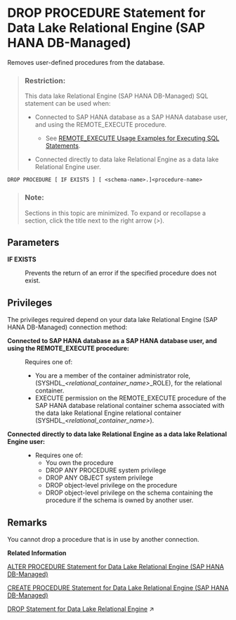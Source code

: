 <!-- loio86898fa1ad8546c58b0dfa704077a491 -->

# DROP PROCEDURE Statement for Data Lake Relational Engine \(SAP HANA DB-Managed\)

Removes user-defined procedures from the database.



> ### Restriction:  
> This data lake Relational Engine \(SAP HANA DB-Managed\) SQL statement can be used when:
> 
> -   Connected to SAP HANA database as a SAP HANA database user, and using the REMOTE\_EXECUTE procedure.
> 
>     -   See [REMOTE\_EXECUTE Usage Examples for Executing SQL Statements](remote-execute-usage-examples-for-executing-sql-statements-fd99ac0.md).
> 
> -   Connected directly to data lake Relational Engine as a data lake Relational Engine user.



```
DROP PROCEDURE [ IF EXISTS ] [ <schema-name>.]<procedure-name>
```



> ### Note:  
> Sections in this topic are minimized. To expand or recollapse a section, click the title next to the right arrow \(*\>*\).



<a name="loio86898fa1ad8546c58b0dfa704077a491__IQ_Parameters"/>

## Parameters


<dl>
<dt><b>

IF EXISTS

</b></dt>
<dd>

Prevents the return of an error if the specified procedure does not exist.



</dd>
</dl>



<a name="loio86898fa1ad8546c58b0dfa704077a491__section_yn4_lgq_lnb"/>

## Privileges

The privileges required depend on your data lake Relational Engine \(SAP HANA DB-Managed\) connection method:


<dl>
<dt><b>

Connected to SAP HANA database as a SAP HANA database user, and using the REMOTE\_EXECUTE procedure:

</b></dt>
<dd>

Requires one of:

-   You are a member of the container administrator role, \(SYSHDL\_*<relational\_container\_name\>*\_ROLE\), for the relational container.
-   EXECUTE permission on the REMOTE\_EXECUTE procedure of the SAP HANA database relational container schema associated with the data lake Relational Engine relational container \(SYSHDL\_*<relational\_container\_name\>*\).



</dd><dt><b>

Connected directly to data lake Relational Engine as a data lake Relational Engine user:

</b></dt>
<dd>

-   Requires one of:
    -   You own the procedure
    -   DROP ANY PROCEDURE system privilege
    -   DROP ANY OBJECT system privilege
    -   DROP object-level privilege on the procedure
    -   DROP object-level privilege on the schema containing the procedure if the schema is owned by another user.




</dd>
</dl>



<a name="loio86898fa1ad8546c58b0dfa704077a491__section_cfp_5ds_4mb"/>

## Remarks

You cannot drop a procedure that is in use by another connection.

**Related Information**  


[ALTER PROCEDURE Statement for Data Lake Relational Engine \(SAP HANA DB-Managed\)](alter-procedure-statement-for-data-lake-relational-engine-sap-hana-db-managed-96adbf3.md "Replaces an existing procedure with a modified version. Include the entire modified procedure in the ALTER PROCEDURE statement, and reassign user permissions on the procedure.")

[CREATE PROCEDURE Statement for Data Lake Relational Engine \(SAP HANA DB-Managed\)](create-procedure-statement-for-data-lake-relational-engine-sap-hana-db-managed-d172ce3.md "Creates a new user-defined SQL procedure in the database.")

[DROP Statement for Data Lake Relational Engine](https://help.sap.com/viewer/19b3964099384f178ad08f2d348232a9/2023_1_QRC/en-US/a61c216b84f21015baa181c153419bbb.html "Removes objects from the database.") :arrow_upper_right:

